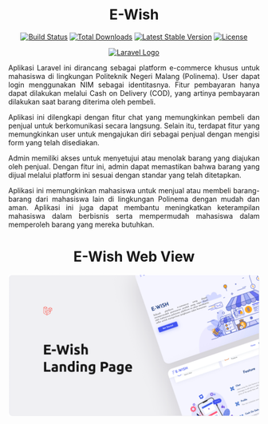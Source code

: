 <div align="center">
  
# E-Wish


<p align="center">
<a href="https://travis-ci.org/laravel/framework"><img src="https://travis-ci.org/laravel/framework.svg" alt="Build Status"></a>
<a href="https://packagist.org/packages/laravel/framework"><img src="https://img.shields.io/packagist/dt/laravel/framework" alt="Total Downloads"></a>
<a href="https://packagist.org/packages/laravel/framework"><img src="https://img.shields.io/packagist/v/laravel/framework" alt="Latest Stable Version"></a>
<a href="https://packagist.org/packages/laravel/framework"><img src="https://img.shields.io/packagist/l/laravel/framework" alt="License"></a>
</p>
<p align="center">
  <a href="https://laravel.com" target="_blank">
    <img src="https://raw.githubusercontent.com/laravel/art/master/logo-lockup/5%20SVG/2%20CMYK/1%20Full%20Color/laravel-logolockup-cmyk-red.svg" width="400" alt="Laravel Logo">
  </a>
</p>

</div>

<div align="justify">
Aplikasi Laravel ini dirancang sebagai platform e-commerce khusus untuk mahasiswa di lingkungan Politeknik Negeri Malang (Polinema). User dapat login menggunakan NIM sebagai identitasnya. Fitur pembayaran hanya dapat dilakukan melalui Cash on Delivery (COD), yang artinya pembayaran dilakukan saat barang diterima oleh pembeli.

Aplikasi ini dilengkapi dengan fitur chat yang memungkinkan pembeli dan penjual untuk berkomunikasi secara langsung. Selain itu, terdapat fitur yang memungkinkan user untuk mengajukan diri sebagai penjual dengan mengisi form yang telah disediakan.

Admin memiliki akses untuk menyetujui atau menolak barang yang diajukan oleh penjual. Dengan fitur ini, admin dapat memastikan bahwa barang yang dijual melalui platform ini sesuai dengan standar yang telah ditetapkan.

Aplikasi ini memungkinkan mahasiswa untuk menjual atau membeli barang-barang dari mahasiswa lain di lingkungan Polinema dengan mudah dan aman. Aplikasi ini juga dapat membantu meningkatkan keterampilan mahasiswa dalam berbisnis serta mempermudah mahasiswa dalam memperoleh barang yang mereka butuhkan.
</div>

<div align="center">
  
# E-Wish Web View
  
</div>

<img src="Cover.png" />
